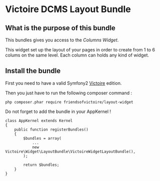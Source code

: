 Victoire DCMS Layout Bundle
============

What is the purpose of this bundle
------------

This bundles gives you access to the *Columns Widget*.

This widget set up the layout of your pages in order to create from 1 to 6 colums on the same level.
Each column can holds any kind of widget.

Install the bundle
-----------------

First you need to have a valid Symfony2 [Victoire](http://www.github.com/victoire/victoire) edition.

Then you just have to run the following composer command :

    php composer.phar require friendsofvictoire/layout-widget

Do not forget to add the bundle in your AppKernel !

    class AppKernel extends Kernel
    {
        public function registerBundles()
        {
            $bundles = array(
                ...
                new Victoire\Widget\LayoutBundle\VictoireWidgetLayoutBundle(),
            );

            return $bundles;
        }
    }
